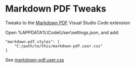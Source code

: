 # Markdown PDF Tweaks

Tweaks to the [Markdown PDF](https://github.com/yzane/vscode-markdown-pdf) Visual Studio Code extension

Open %APPDATA%\Code\User\settings.json, and add:

```
"markdown-pdf.styles": [
    "C:/path/to/this/markdown-pdf.user.css"
]
```

See [markdown-pdf.user.css](markdown-pdf.user.css)
